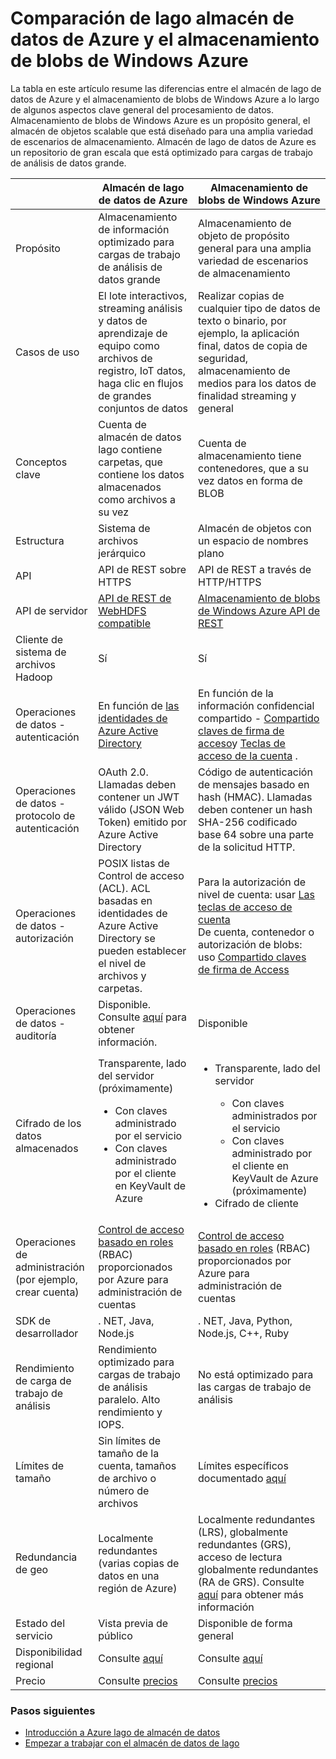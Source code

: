 <properties
   pageTitle="Comparación de almacén de lago de datos de Azure con Azure almacenamiento de blobs | Microsoft Azure"
   description="Comparación de almacén de lago de datos de Azure con Azure almacenamiento de blobs"
   services="data-lake-store"
   documentationCenter=""
   authors="nitinme"
   manager="jhubbard"
   editor="cgronlun"/>

<tags
   ms.service="data-lake-store"
   ms.devlang="na"
   ms.topic="article"
   ms.tgt_pltfrm="na"
   ms.workload="big-data"
   ms.date="08/15/2016"
   ms.author="nitinme"/>

# <a name="comparing-azure-data-lake-store-and-azure-blob-storage"></a>Comparación de lago almacén de datos de Azure y el almacenamiento de blobs de Windows Azure

La tabla en este artículo resume las diferencias entre el almacén de lago de datos de Azure y el almacenamiento de blobs de Windows Azure a lo largo de algunos aspectos clave general del procesamiento de datos. Almacenamiento de blobs de Windows Azure es un propósito general, el almacén de objetos scalable que está diseñado para una amplia variedad de escenarios de almacenamiento. Almacén de lago de datos de Azure es un repositorio de gran escala que está optimizado para cargas de trabajo de análisis de datos grande.

|    | Almacén de lago de datos de Azure  | Almacenamiento de blobs de Windows Azure  |
|----|-----------------------|--------------------|
| Propósito  | Almacenamiento de información optimizado para cargas de trabajo de análisis de datos grande                                                                          | Almacenamiento de objeto de propósito general para una amplia variedad de escenarios de almacenamiento                                                                                |
| Casos de uso                                   | El lote interactivos, streaming análisis y datos de aprendizaje de equipo como archivos de registro, IoT datos, haga clic en flujos de grandes conjuntos de datos | Realizar copias de cualquier tipo de datos de texto o binario, por ejemplo, la aplicación final, datos de copia de seguridad, almacenamiento de medios para los datos de finalidad streaming y general |
| Conceptos clave                                | Cuenta de almacén de datos lago contiene carpetas, que contiene los datos almacenados como archivos a su vez | Cuenta de almacenamiento tiene contenedores, que a su vez datos en forma de BLOB |
| Estructura | Sistema de archivos jerárquico                                                                                                    | Almacén de objetos con un espacio de nombres plano  |
| API   | API de REST sobre HTTPS | API de REST a través de HTTP/HTTPS                                                                                                                            |
| API de servidor                             | [API de REST de WebHDFS compatible](https://msdn.microsoft.com/library/azure/mt693424.aspx)                                                                                                 | [Almacenamiento de blobs de Windows Azure API de REST](https://msdn.microsoft.com/library/azure/dd135733.aspx)                                                                                                                         |
| Cliente de sistema de archivos Hadoop                   | Sí                                                                                                                         | Sí                                                                                                                                                 |
| Operaciones de datos - autenticación            | En función de [las identidades de Azure Active Directory](../active-directory/active-directory-authentication-scenarios.md) | En función de la información confidencial compartido - [Compartido claves de firma de acceso](../storage/storage-dotnet-shared-access-signature-part-1.md)y [Teclas de acceso de la cuenta](../storage/storage-create-storage-account.md#manage-your-storage-account) .                                                                       |
| Operaciones de datos - protocolo de autenticación     | OAuth 2.0. Llamadas deben contener un JWT válido (JSON Web Token) emitido por Azure Active Directory                     | Código de autenticación de mensajes basado en hash (HMAC). Llamadas deben contener un hash SHA-256 codificado base 64 sobre una parte de la solicitud HTTP. |
| Operaciones de datos - autorización               | POSIX listas de Control de acceso (ACL).  ACL basadas en identidades de Azure Active Directory se pueden establecer el nivel de archivos y carpetas. | Para la autorización de nivel de cuenta: usar [Las teclas de acceso de cuenta](../storage/storage-create-storage-account.md#manage-your-storage-account)<br>De cuenta, contenedor o autorización de blobs: uso [Compartido claves de firma de Access](../storage/storage-dotnet-shared-access-signature-part-1.md) |
| Operaciones de datos - auditoría                    | Disponible. Consulte [aquí](data-lake-store-diagnostic-logs.md) para obtener información.                                                                                                                   | Disponible                                                                                                                                           |
| Cifrado de los datos almacenados                     | Transparente, lado del servidor (próximamente)<ul><li>Con claves administrado por el servicio</li><li>Con claves administrado por el cliente en KeyVault de Azure</li></ul>| <ul><li>Transparente, lado del servidor</li> <ul><li>Con claves administrados por el servicio</li><li>Con claves administrado por el cliente en KeyVault de Azure (próximamente)</li></ul><li>Cifrado de cliente</li></ul> |
| Operaciones de administración (por ejemplo, crear cuenta) | [Control de acceso basado en roles](../active-directory/role-based-access-control-what-is.md) (RBAC) proporcionados por Azure para administración de cuentas                                                                       | [Control de acceso basado en roles](../active-directory/role-based-access-control-what-is.md) (RBAC) proporcionados por Azure para administración de cuentas                                                                                               |
| SDK de desarrollador                              | . NET, Java, Node.js                                                                                                         | . NET, Java, Python, Node.js, C++, Ruby                                                                                                              |
| Rendimiento de carga de trabajo de análisis              | Rendimiento optimizado para cargas de trabajo de análisis paralelo. Alto rendimiento y IOPS.                                           | No está optimizado para las cargas de trabajo de análisis                                                                                                               |
| Límites de tamaño                                 | Sin límites de tamaño de la cuenta, tamaños de archivo o número de archivos                                                                   | Límites específicos documentado [aquí](../azure-subscription-service-limits.md#storage-limits)                                                                                                                     |
| Redundancia de geo                              | Localmente redundantes (varias copias de datos en una región de Azure)                                                             | Localmente redundantes (LRS), globalmente redundantes (GRS), acceso de lectura globalmente redundantes (RA de GRS). Consulte [aquí](../storage/storage-redundancy.md) para obtener más información |
| Estado del servicio                               | Vista previa de público                                                                                                              | Disponible de forma general                                                                                                                                 |
| Disponibilidad regional  | Consulte [aquí](https://azure.microsoft.com/regions/#services)| Consulte [aquí](https://azure.microsoft.com/regions/#services) |
| Precio                                       |     Consulte [precios](https://azure.microsoft.com/pricing/details/data-lake-store/)| Consulte [precios](https://azure.microsoft.com/pricing/details/storage/) |

### <a name="next-steps"></a>Pasos siguientes

- [Introducción a Azure lago de almacén de datos](data-lake-store-overview.md)
- [Empezar a trabajar con el almacén de datos de lago](data-lake-store-get-started-portal.md)



